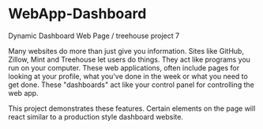 # WebApp-Dashboard
Dynamic Dashboard Web Page / treehouse project 7

Many websites do more than just give you information. Sites like GitHub, Zillow, Mint and Treehouse let users do things. They act like programs you run on your computer. These web applications, often include pages for looking at your profile, what you've done in the week or what you need to get done. These "dashboards" act like your control panel for controlling the web app.

This project demonstrates these features. Certain elements on the page will react similar to a production style dashboard website.
